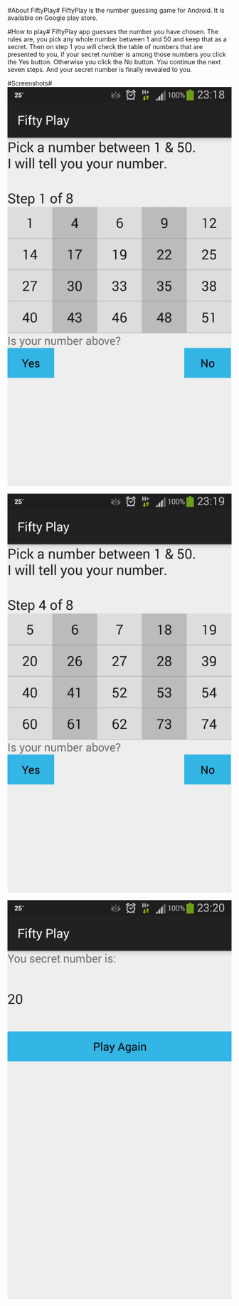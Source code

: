 #About FiftyPlay#
FiftyPlay is the number guessing game for Android. It is available on Google play store.

#How to play#
FiftyPlay app guesses the number you have chosen. The rules are, you pick any whole number
between 1 and 50 and keep that as a secret. Then on step 1 you will check the table of numbers that
are presented to you, if your secret number is among those numbers you click the Yes button.
Otherwise you click the No button. You continue the next seven steps. And your secret number is
finally revealed to you.

#Screenshots#
![screenshot01](/screenshots/screenshot01.png)

![screenshot02](/screenshots/screenshot02.png)

![screenshot03](/screenshots/screenshot03.png)
